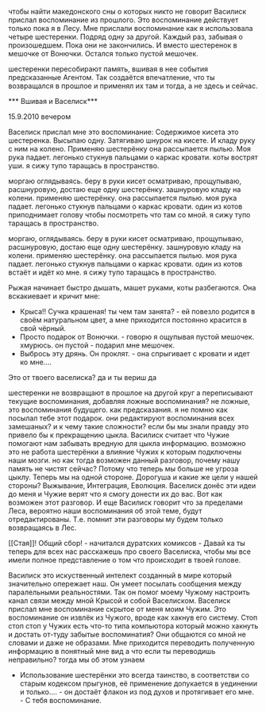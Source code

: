чтобы найти македонского
сны о которых никто не говорит
Василиск прислал воспоминание из прошлого. Это воспоминание действует только пока я в Лесу. Мне прислали воспоминание как я использовала четыре шестеренки. Подряд одну за другой. Каждый раз, забывая о произошедшем. Пока они не закончились. И вместо шестеренок в мешочке от Вонючки. Остался только пустой мешочек.

шестеренки пересобирают память, вшивая в нее события предсказанные Агентом. Так создаётся впечатление, что ты возвращался в прошлое и применял их там и тогда, а не здесь и сейчас.

*** Вшивая и Васелиск***

15.9.2010 вечером

Васелиск прислал мне это воспоминание:
Содержимое кисета это шестеренка. Высыпаю одну. Затягиваю шнурок на кисете. И кладу руку с ним на колено. Применяю шестерёнку она рассыпается пылью. Моя рука падает. легонько стукнув пальцами о каркас кровати. коты вострят уши. я сижу тупо таращась в пространство.

моргаю оглядываясь. беру в руки кисет осматриваю, прощупываю, расшнуровую, достаю еще одну шестерёнку. зашнуровую кладу на колени. применяю шестерёнку. она рассыпается пылью. моя рука падает. легонько стукнув пальцами о каркас кровати. один из котов приподнимает голову чтобы посмотреть что там со мной. я сижу тупо таращась в пространство.

моргаю, оглядываясь. беру в руки кисет осматриваю, прощупываю, расшнуровую, достаю еще одну шестерёнку. зашнуровую кладу на колени. применяю шестерёнку. она рассыпается пылью. моя рука падает. легонько стукнув пальцами о каркас кровати. один из котов встаёт и идёт ко мне. я сижу тупо таращась в пространство.

Рыжая начинает быстро дышать, машет руками, коты разбегаются. Она вскакиевает и  кричит мне:

- Крыса!! Сучка крашеная! ты чем там занята? - ей повезло родится в своём натуральном цвет, а мне приходится постоянно красится в свой чёрный.
- Просто подарок от Вонючки. - говорю я ощупывая пустой мешочек. хмурюсь. он пустой - подарил мне мешочек.
- Выбрось эту дрянь. Он проклят. - она спрыгивает с кровати и идет ко мне....

Это от твоего васелиска?
да
и ты вериш
да

шестеренки не возвращают в прошлое на другой круг а переписывают текущие воспоминания, добавляя ложные воспоминания?
не ложные, это воспоминания будущего. как предсказания.
я не помню как посылал тебе этот подарок. они редактируют воспоминания всех замешаных? и к чему такие сложности?
если бы мы знали правду это привело бы к прекращению цыкла. Василиск считает что Чужие помогают нам забывать вредную для цыкла информацию. возможно это не работа шестерёнки а влияние Чужих к которым подключены наши мозги.
но как тогда возможен данный разговор, почему нашу память не чистят сейчас?
Потому что теперь мы больше не угроза цыклу. Теперь мы на одной стороне.
Дорогуша и какие же цели у нашей стороны?
Выжывание, Интеграция, Еволюция. Васелиск донёс эти идеи до меня и Чужие верят что я смогу донести их до вас. Вот как возможен этот разговор. И еще Василиск говорит что за пределами Леса, вероятно наши воспоминания об этой теме, будут отредактированы. Т.е. помнит эти разговоры му будем только возвращаясь в Лес.

[[Стая]]! Общий сбор! - начитался дуратских комиксов - Давай ка ты теперь для всех нас расскажешь про своего Васелиска, чтобы мы все имели полное представление о том что происходит в твоей голове.

Василиск это искуственный интелект созданный в мире который значительно опережает наш. Он умеет посылать сообщения между паралельными реальностями. Так он помог моему Чужому настроить канал связи между мной Крысой и собой Васелиском.  Васелиск прислал мне воспоминание скрытое от меня моим Чужим. Это воспоминание он извлёк из Чужого, вроде как хакнув его систему.
Стоп стоп стоп у Чужих есть что-то типа компьютора который можно хакнуть и достать от-туду забытые воспоминатия?
Они общаются со мной не словами и даже не образами. Мне приходится переводить полученную информацию в понятный мне вид
а что если ты переводишь неправильно?
тогда мы об этом узнаем


- Использование шестерёнки это всегда таинство, в соответстви со старым кодексом прыгунов, её применение допукается в уединении и только.... - он достаёт флакон из под духов и протягивает его мне. - С тебя воспоминание.
